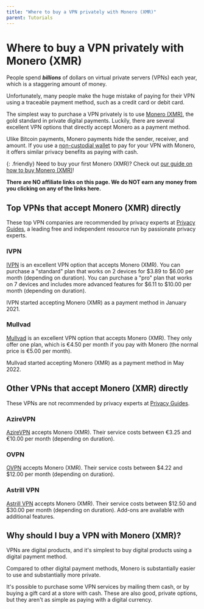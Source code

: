 ```yaml
---
title: "Where to buy a VPN privately with Monero (XMR)"
parent: Tutorials
---
```


# Where to buy a VPN privately with Monero (XMR)

People spend ***billions*** of dollars on virtual private servers (VPNs) each year, which is a staggering amount of money.

Unfortunately, many people make the huge mistake of paying for their VPN using a traceable payment method, such as a credit card or debit card.

The simplest way to purchase a VPN privately is to use [Monero (XMR)](https://monero.com), the gold standard in private digital payments. Luckily, there are several excellent VPN options that directly accept Monero as a payment method.

Ulike Bitcoin payments, Monero payments hide the sender, receiver, and amount. If you use a [non-custodial wallet](https://monero.com/wallets) to pay for your VPN with Monero, it offers similar privacy benefits as paying with cash.

{: .friendly}
Need to buy your first Monero (XMR)? Check out [our guide on how to buy Monero (XMR)](https://monero.com/trade)!

**There are NO affiliate links on this page. We do NOT earn any money from you clicking on any of the links here.**

## Top VPNs that accept Monero (XMR) directly

These top VPN companies are recommended by privacy experts at [Privacy Guides](https://privacyguides.org), a leading free and independent resource run by passionate privacy experts.

### IVPN

[IVPN](https://www.ivpn.net/) is an excellent VPN option that accepts Monero (XMR). You can purchase a "standard" plan that works on 2 devices for $3.89 to $6.00 per month (depending on duration). You can purchase a "pro" plan that works on 7 devices and includes more advanced features for $6.11 to $10.00 per month (depending on duration).

IVPN started accepting Monero (XMR) as a payment method in January 2021.

### Mullvad

[Mullvad](https://mullvad.net) is an excellent VPN option that accepts Monero (XMR). They only offer one plan, which is €4.50 per month if you pay with Monero (the normal price is €5.00 per month).

Mullvad started accepting Monero (XMR) as a payment method in May 2022.

## Other VPNs that accept Monero (XMR) directly

These VPNs are not recommended by privacy experts at [Privacy Guides](https://privacyguides.org).

### AzireVPN

[AzireVPN](https://www.azirevpn.com/) accepts Monero (XMR). Their service costs between €3.25 and €10.00 per month (depending on duration).

### OVPN

[OVPN](https://www.ovpn.com) accepts Monero (XMR). Their service costs between $4.22 and $12.00 per month (depending on duration).

### Astrill VPN

[Astrill VPN](https://www.astrill.com/) accepts Monero (XMR). Their service costs between $12.50 and $30.00 per month (depending on duration). Add-ons are available with additional features.

## Why should I buy a VPN with Monero (XMR)?

VPNs are digital products, and it's simplest to buy digital products using a digital payment method.

Compared to other digital payment methods, Monero is substantially easier to use and substantially more private.

It's possible to purchase some VPN services by mailing them cash, or by buying a gift card at a store with cash. These are also good, private options, but they aren't as simple as paying with a digital currency.
